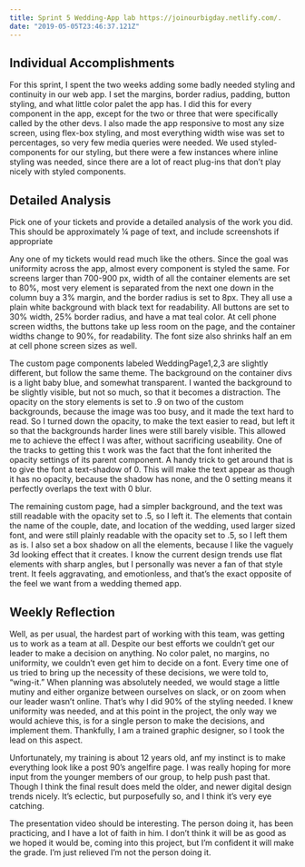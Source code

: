 ```yaml
---
title: Sprint 5 Wedding-App lab https://joinourbigday.netlify.com/.
date: "2019-05-05T23:46:37.121Z"
---
```


## Individual Accomplishments

For this sprint, I spent the two weeks adding some badly needed styling and continuity in our web app. I set the margins, border radius, padding, button styling, and what little color palet the app has. I did this for every component in the app, except for the two or three that were specifically called by the other devs. I also made the app responsive to most any size screen, using flex-box styling, and most everything width wise was set to percentages, so very few media queries were needed. We used styled-components for our styling, but there were a few instances where inline styling was needed, since there are a lot of react plug-ins that don’t play nicely with styled components. 

## Detailed Analysis

Pick one of your tickets and provide a detailed analysis of the work you did. This should be approximately ¼ page of text, and include screenshots if appropriate

Any one of my tickets would read much like the others. Since the goal was uniformity across the app, almost every component is styled the same. For screens larger than 700-900 px, width of all the container elements are set to 80%, most very element is separated from the next one down in the column buy a 3% margin, and the border radius is set to 8px. They all use a plain white background with black text for readability. All buttons are set to 30% width, 25% border radius, and have a mat teal color. At cell phone screen widths, the buttons take up less room on the page, and the container widths change to 90%, for readability. The font size also shrinks half an em at cell phone screen sizes as well. 

The custom page components labeled WeddingPage1,2,3 are slightly different, but follow the same theme. The background on the container divs is a light baby blue, and somewhat transparent. I wanted the background to be slightly visible, but not so much, so that it becomes a distraction. The opacity on the story elements is set to .9 on two of the custom backgrounds, because the image was too busy, and it made the text hard to read. So I turned down the opacity, to make the text easier to read, but left it so that the backgrounds harder lines were still barely visible. This allowed me to achieve the effect I was after, without sacrificing useability. One of the tracks to getting this t work was the fact that the font inherited the opacity settings of its parent component. A handy trick to get around that is to give the font a text-shadow of 0. This will make the text appear as though it has no opacity, because the shadow has none, and the 0 setting means it perfectly overlaps the text with 0 blur. 

The remaining custom page, had a simpler background, and the text was still readable with the opacity set to .5, so I left it. The elements that contain the name of the couple, date, and location of the wedding, used larger sized font, and were still plainly readable with the opacity set to .5, so I left them as is. I also set a box shadow on all the elements, because I like the vaguely 3d looking effect that it creates. I know the current design trends use flat elements with sharp angles, but I personally was never a fan of that style trent. It feels aggravating, and emotionless, and that’s the exact opposite of the feel we want from a wedding themed app. 

## Weekly Reflection

Well, as per usual, the hardest part of working with this team, was getting us to work as a team at all. Despite our best efforts we couldn’t get our leader to make a decision on anything. No color palet, no margins, no uniformity, we couldn’t even get him to decide on a font. Every time one of us tried to bring up the necessity of these decisions, we were told to, “wing-it.”  When planning was absolutely needed, we would stage a little mutiny and either organize between ourselves on slack, or on zoom when our leader wasn’t online. That’s why I did 90% of the styling needed. I knew uniformity was needed, and at this point in the project, the only way we would achieve this, is for a single person to make the decisions, and implement them. Thankfully, I am a trained graphic designer, so I took the lead on this aspect. 

Unfortunately, my training is about 12 years old, anf my instinct is to make everything look like a post 90’s angelfire page. I was really hoping for more input from the younger members of our group, to help push past that. Though I think the final result does meld the older, and newer digital design trends nicely. It’s eclectic, but purposefully so, and I think it’s very eye catching. 

The presentation video should be interesting. The person doing it, has been practicing, and I have a lot of faith in him. I don’t think it will be as good as we hoped it would be, coming into this project, but I’m confident it will make the grade. I’m just relieved I’m not the person doing it. 
